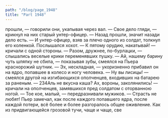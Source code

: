 ```yaml
---
path: "/blog/page_1948"
title: "Part 1948"
---
```


 прошли, — говорили они, укапывая через вал.
— Свое дело гляди, — крикнул на них старый унтер-офицер. — Назад прошли, значит назади дело есть. — И унтер-офицер, взяв за плечо одного из солдат, толкнул его коленкой. Послышался хохот.
— К пятому орудию, накатывай! — кричали с одной стороны.
— Разом, дружнее, по-бурлацки, — слышались веселые крики переменявших пушку.
— Ай, нашему барину чуть шляпку не сбила, — показывая зубы, смеялся на Пьера краснорожий шутник. — Эх, нескладная, — укоризненно прибавил он на ядро, попавшее в колесо и ногу человека. — Ну вы лисицы! — смеялся другой на изгибающихся ополченцев, входивших на батарею за раненым. — 234Аль не вкусна каша? Ах, вороны, заколянились! — кричали на ополченцев, замявшихся пред солдатом с оторванною ногой. — Тое кое, малый, — передразнивали мужиков. — Страсть не любят!
Пьер замечал, как после каждого попавшего ядра, после каждой потери, всё более и более разгоралось общее оживление.
Как из придвигающейся грозовой тучи, чаще и чаще, све
